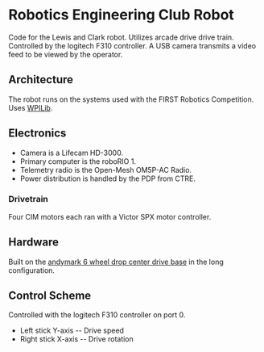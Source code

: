 # Robotics Engineering Club Robot
Code for the Lewis and Clark robot. Utilizes arcade drive drive train. Controlled by the logitech F310 controller. A USB camera transmits a video feed to be viewed by the operator.
## Architecture
The robot runs on the systems used with the FIRST Robotics Competition. Uses [WPILib](https://docs.wpilib.org/en/stable/).
## Electronics
- Camera is a Lifecam HD-3000. 
- Primary computer is the roboRIO 1.
- Telemetry radio is the Open-Mesh OM5P-AC Radio.
- Power distribution is handled by the PDP from CTRE.
### Drivetrain
Four CIM motors each ran with a Victor SPX motor controller.
## Hardware
Built on the [andymark 6 wheel drop center drive base](https://www.andymark.com/products/am14u5-6-wheel-drop-center-robot-drive-base-first-kit-of-parts-chassis) in the long configuration.
## Control Scheme
Controlled with the logitech F310 controller on port 0.
- Left stick Y-axis  -- Drive speed
- Right stick X-axis -- Drive rotation
